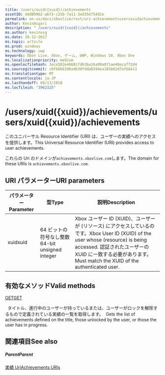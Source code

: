 ```yaml
---
title: /users/xuid({xuid})/achievements
assetID: 4dd89962-ab73-c25b-7a11-3ed35475492e
permalink: en-us/docs/xboxlive/rest/uri-achievementsusersxuidachievementsv2.html
author: KevinAsgari
description: " /users/xuid({xuid})/achievements"
ms.author: kevinasg
ms.date: 20-12-2017
ms.topic: article
ms.prod: windows
ms.technology: uwp
keywords: Xbox Live, Xbox, ゲーム, UWP, Windows 10, Xbox One
ms.localizationpriority: medium
ms.openlocfilehash: 3ece582e46601fd63ba16a99a071ae40ecaff2d4
ms.sourcegitcommit: c8f6866100a4b38fdda8394ea185b02d7af66411
ms.translationtype: MT
ms.contentlocale: ja-JP
ms.lasthandoff: 09/13/2018
ms.locfileid: "3962325"
---
```

# <a name="usersxuidxuidachievements"></a><span data-ttu-id="efc2f-104">/users/xuid({xuid})/achievements</span><span class="sxs-lookup"><span data-stu-id="efc2f-104">/users/xuid({xuid})/achievements</span></span>
 
<span data-ttu-id="efc2f-105">このユニバーサル Resource Identifier (URI) は、ユーザーの実績へのアクセスを提供します。</span><span class="sxs-lookup"><span data-stu-id="efc2f-105">This Universal Resource Identifier (URI) provides access to user achievements.</span></span>
 
<span data-ttu-id="efc2f-106">これらの Uri のドメインが`achievements.xboxlive.com`します。</span><span class="sxs-lookup"><span data-stu-id="efc2f-106">The domain for these URIs is `achievements.xboxlive.com`.</span></span>
 
<a id="ID4E1"></a>

 
## <a name="uri-parameters"></a><span data-ttu-id="efc2f-107">URI パラメーター</span><span class="sxs-lookup"><span data-stu-id="efc2f-107">URI parameters</span></span>
 
| <span data-ttu-id="efc2f-108">パラメーター</span><span class="sxs-lookup"><span data-stu-id="efc2f-108">Parameter</span></span>| <span data-ttu-id="efc2f-109">型</span><span class="sxs-lookup"><span data-stu-id="efc2f-109">Type</span></span>| <span data-ttu-id="efc2f-110">説明</span><span class="sxs-lookup"><span data-stu-id="efc2f-110">Description</span></span>| 
| --- | --- | --- | 
| <span data-ttu-id="efc2f-111">xuid</span><span class="sxs-lookup"><span data-stu-id="efc2f-111">xuid</span></span>| <span data-ttu-id="efc2f-112">64 ビットの符号なし整数</span><span class="sxs-lookup"><span data-stu-id="efc2f-112">64-bit unsigned integer</span></span>| <span data-ttu-id="efc2f-113">Xbox ユーザー ID (XUID)、ユーザーが (リソース) にアクセスしているのです。</span><span class="sxs-lookup"><span data-stu-id="efc2f-113">Xbox User ID (XUID) of the user whose (resource) is being accessed.</span></span> <span data-ttu-id="efc2f-114">認証されたユーザーの XUID に一致する必要があります。</span><span class="sxs-lookup"><span data-stu-id="efc2f-114">Must match the XUID of the authenticated user.</span></span>| 
  
<a id="ID4EAC"></a>

 
## <a name="valid-methods"></a><span data-ttu-id="efc2f-115">有効なメソッド</span><span class="sxs-lookup"><span data-stu-id="efc2f-115">Valid methods</span></span>

[<span data-ttu-id="efc2f-116">GET</span><span class="sxs-lookup"><span data-stu-id="efc2f-116">GET</span></span>](uri-achievementsusersxuidachievementsgetv2.md)

<span data-ttu-id="efc2f-117">&nbsp;&nbsp;タイトル、進行中のユーザーが持っているまたは、ユーザーがロックを解除するもので定義されている実績の一覧を取得します。</span><span class="sxs-lookup"><span data-stu-id="efc2f-117">&nbsp;&nbsp;Gets the list of achievements defined on the title, those unlocked by the user, or those the user has in progress.</span></span>
 
<a id="ID4EKC"></a>

 
## <a name="see-also"></a><span data-ttu-id="efc2f-118">関連項目</span><span class="sxs-lookup"><span data-stu-id="efc2f-118">See also</span></span>
 
<a id="ID4EMC"></a>

 
##### <a name="parent"></a><span data-ttu-id="efc2f-119">Parent</span><span class="sxs-lookup"><span data-stu-id="efc2f-119">Parent</span></span> 

[<span data-ttu-id="efc2f-120">実績 Uri</span><span class="sxs-lookup"><span data-stu-id="efc2f-120">Achievements URIs</span></span>](atoc-reference-achievementsv2.md)

   